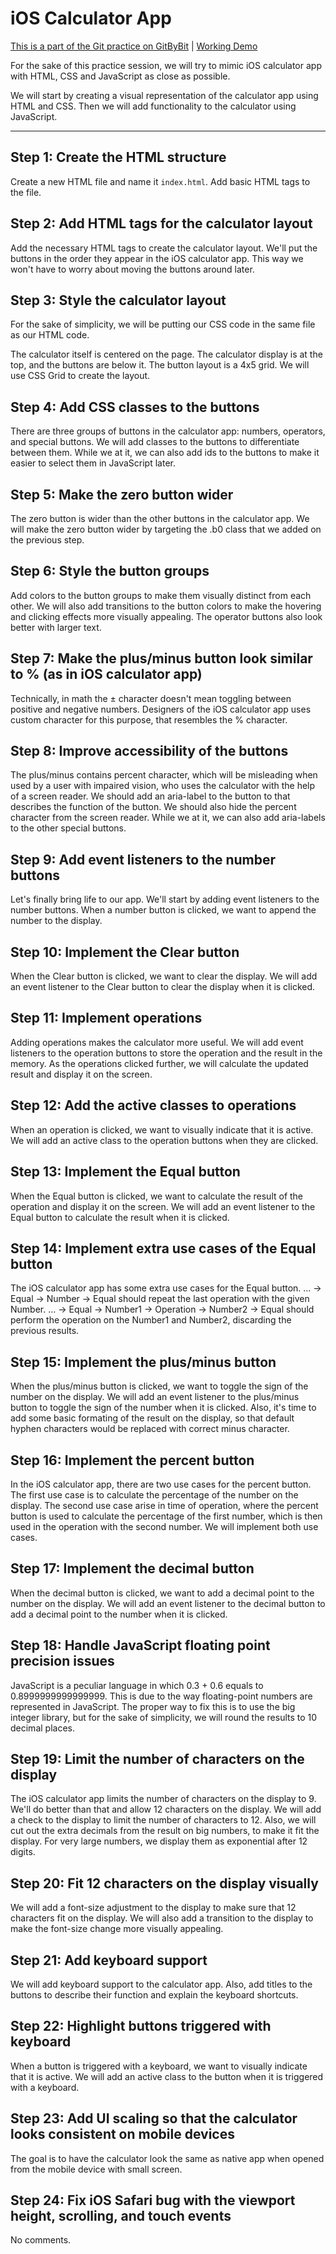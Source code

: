 # iOS Calculator App

[This is a part of the Git practice on GitByBit](https://gitbybit.com/) | [Working Demo](https://neochief.github.io/gitbybit-calc/)

For the sake of this practice session, we will try to mimic iOS calculator app with HTML, CSS and JavaScript as close as possible.

We will start by creating a visual representation of the calculator app using HTML and CSS. Then we will add functionality to the calculator using JavaScript.

---


## Step 1: Create the HTML structure

Create a new HTML file and name it `index.html`. Add basic HTML tags to the file.


## Step 2: Add HTML tags for the calculator layout

Add the necessary HTML tags to create the calculator layout. We'll put the buttons in the order they appear in the iOS calculator app. This way we won't have to worry about moving the buttons around later.


## Step 3: Style the calculator layout

For the sake of simplicity, we will be putting our CSS code in the same file as our HTML code.

The calculator itself is centered on the page. The calculator display is at the top, and the buttons are below it. The button layout is a 4x5 grid. We will use CSS Grid to create the layout.


## Step 4: Add CSS classes to the buttons

There are three groups of buttons in the calculator app: numbers, operators, and special buttons. We will add classes to the buttons to differentiate between them. While we at it, we can also add ids to the buttons to make it easier to select them in JavaScript later.


## Step 5: Make the zero button wider

The zero button is wider than the other buttons in the calculator app. We will make the zero button wider by targeting the .b0 class that we added on the previous step.


## Step 6: Style the button groups

Add colors to the button groups to make them visually distinct from each other. We will also add transitions to the button colors to make the hovering and clicking effects more visually appealing. The operator buttons also look better with larger text.


## Step 7: Make the plus/minus button look similar to % (as in iOS calculator app)

Technically, in math the ± character doesn't mean toggling between positive and negative numbers. Designers of the iOS calculator app uses custom character for this purpose, that resembles the % character.


## Step 8: Improve accessibility of the buttons

The plus/minus contains percent character, which will be misleading when used by a user with impaired vision, who uses the calculator with the help of a screen reader. We should add an aria-label to the button to that describes the function of the button. We should also hide the percent character from the screen reader. While we at it, we can also add aria-labels to the other special buttons.


## Step 9: Add event listeners to the number buttons

Let's finally bring life to our app. We'll start by adding event listeners to the number buttons. When a number button is clicked, we want to append the number to the display.


## Step 10: Implement the Clear button

When the Clear button is clicked, we want to clear the display. We will add an event listener to the Clear button to clear the display when it is clicked.


## Step 11: Implement operations

Adding operations makes the calculator more useful. We will add event listeners to the operation buttons to store the operation and the result in the memory. As the operations clicked further, we will calculate the updated result and display it on the screen.


## Step 12: Add the active classes to operations

When an operation is clicked, we want to visually indicate that it is active. We will add an active class to the operation buttons when they are clicked.


## Step 13: Implement the Equal button

When the Equal button is clicked, we want to calculate the result of the operation and display it on the screen. We will add an event listener to the Equal button to calculate the result when it is clicked.


## Step 14: Implement extra use cases of the Equal button

The iOS calculator app has some extra use cases for the Equal button. ... → Equal → Number → Equal should repeat the last operation with the given Number. ... → Equal → Number1 → Operation → Number2 → Equal should perform the operation on the Number1 and Number2, discarding the previous results.


## Step 15: Implement the plus/minus button

When the plus/minus button is clicked, we want to toggle the sign of the number on the display. We will add an event listener to the plus/minus button to toggle the sign of the number when it is clicked. Also, it's time to add some basic formating of the result on the display, so that default hyphen characters would be replaced with correct minus character.


## Step 16: Implement the percent button

In the iOS calculator app, there are two use cases for the percent button. The first use case is to calculate the percentage of the number on the display. The second use case arise in time of operation, where the percent button is used to calculate the percentage of the first number, which is then used in the operation with the second number. We will implement both use cases.


## Step 17: Implement the decimal button

When the decimal button is clicked, we want to add a decimal point to the number on the display. We will add an event listener to the decimal button to add a decimal point to the number when it is clicked.


## Step 18: Handle JavaScript floating point precision issues

JavaScript is a peculiar language in which 0.3 + 0.6 equals to 0.8999999999999999. This is due to the way floating-point numbers are represented in JavaScript. The proper way to fix this is to use the big integer library, but for the sake of simplicity, we will round the results to 10 decimal places.


## Step 19: Limit the number of characters on the display

The iOS calculator app limits the number of characters on the display to 9. We'll do better than that and allow 12 characters on the display. We will add a check to the display to limit the number of characters to 12. Also, we will cut out the extra decimals from the result on big numbers, to make it fit the display. For very large numbers, we display them as exponential after 12 digits.


## Step 20: Fit 12 characters on the display visually

We will add a font-size adjustment to the display to make sure that 12 characters fit on the display. We will also add a transition to the display to make the font-size change more visually appealing.


## Step 21: Add keyboard support

We will add keyboard support to the calculator app. Also, add titles to the buttons to describe their function and explain the keyboard shortcuts.


## Step 22: Highlight buttons triggered with keyboard

When a button is triggered with a keyboard, we want to visually indicate that it is active. We will add an active class to the button when it is triggered with a keyboard.


## Step 23: Add UI scaling so that the calculator looks consistent on mobile devices

The goal is to have the calculator look the same as native app when opened from the mobile device with small screen.


## Step 24: Fix iOS Safari bug with the viewport height, scrolling, and touch events

No comments.